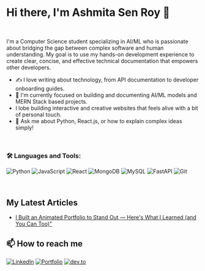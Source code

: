 # Hi there, I'm Ashmita Sen Roy 👋

<br/>

I'm a Computer Science student specializing in AI/ML who is passionate about bridging the gap between complex software and human understanding. My goal is to use my hands-on development experience to create clear, concise, and effective technical documentation that empowers other developers.

- ✍️ I love writing about technology, from API documentation to developer onboarding guides.
- 🧠 I'm currently focused on building and documenting AI/ML models and MERN Stack based projects.
- I lobe building interactive and creative websites that feels alive with a bit of personal touch.
- 💬 Ask me about Python, React.js, or how to explain complex ideas simply!

<br/>

### 🛠️ Languages and Tools:

![Python](https://img.shields.io/badge/python-3670A0?style=for-the-badge&logo=python&logoColor=ffdd54)
![JavaScript](https://img.shields.io/badge/javascript-%23323330.svg?style=for-the-badge&logo=javascript&logoColor=%23F7DF1E)
![React](https://img.shields.io/badge/react-%2320232a.svg?style=for-the-badge&logo=react&logoColor=%2361DAFB)
![MongoDB](https://img.shields.io/badge/MongoDB-%234EA94B.svg?style=for-the-badge&logo=mongodb&logoColor=white)
![MySQL](https://img.shields.io/badge/mysql-%234479A1.svg?style=for-the-badge&logo=mysql&logoColor=white)
![FastAPI](https://img.shields.io/badge/FastAPI-005571?style=for-the-badge&logo=fastapi)
![Git](https://img.shields.io/badge/git-%23F05033.svg?style=for-the-badge&logo=git&logoColor=white)

<br/>


##  My Latest Articles

<!--BLOG-POST-LIST:START-->
* [I Built an Animated Portfolio to Stand Out — Here's What I Learned (and You Can Too)"](https://dev.to/ashmitasenroy/i-built-an-animated-portfolio-to-stand-out-heres-what-i-learned-and-you-can-too-128e)
<!--BLOG-POST-LIST:END-->

## 📫 How to reach me

[![LinkedIn](https://img.shields.io/badge/linkedin-%230077B5.svg?style=for-the-badge&logo=linkedin&logoColor=white)](https://linkedin.com/in/ashmita-sen-roy-784b8b272)
[![Portfolio](https://img.shields.io/badge/Portfolio-00b386?style=for-the-badge&logo=About.me&logoColor=white)](https://ashmitas-portfolio.onrender.com/)
[![dev.to](https://img.shields.io/badge/dev.to-0A0A0A?style=for-the-badge&logo=dev.to&logoColor=white)](https://dev.to/ashmitasenroy)
